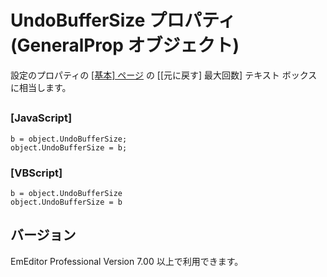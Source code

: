# UndoBufferSize プロパティ (GeneralProp オブジェクト)

設定のプロパティの [\[基本\] ページ](../../dlg/properties/general/index) の \[\[元に戻す\] 最大回数\] テキスト ボックスに相当します。

## 

### \[JavaScript\]

```
b = object.UndoBufferSize;
object.UndoBufferSize = b;
```

### \[VBScript\]

```
b = object.UndoBufferSize
object.UndoBufferSize = b
```

## バージョン

EmEditor Professional Version 7.00 以上で利用できます。
